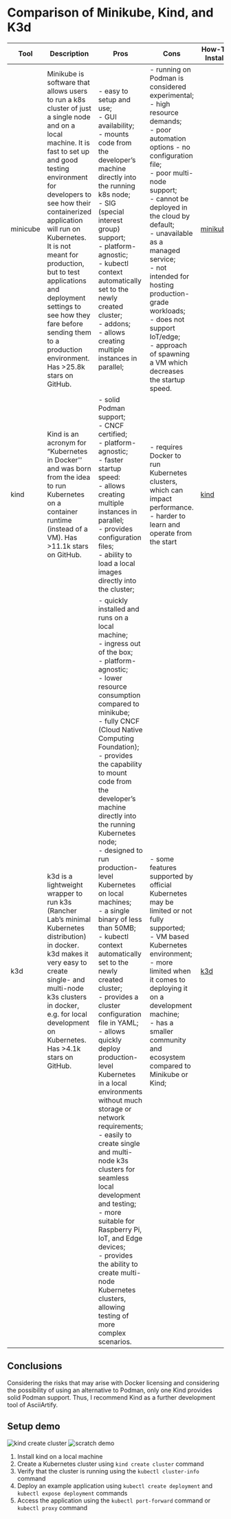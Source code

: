 # Comparison of Minikube, Kind, and K3d

|   Tool         |Description             |Pros                                             |Cons          |How-To Install          |
|----------------|------------------------|-------------------------------------------------|--------------|--------------
|minicube|Minikube is software that allows users to run a k8s cluster of just a single node and on a local machine. It is fast to set up and good testing environment for developers to see how their containerized application will run on Kubernetes.<br> It is not meant for production, but to test applications and deployment settings to see how they fare before sending them to a production environment. Has >25.8k stars on GitHub.|- easy to setup and use;<br> - GUI availability;<br> - mounts code from the developer’s machine directly into the running k8s node;<br> - SIG (special interest group) support;<br> - platform-agnostic;<br> - kubectl context automatically set to the newly created cluster;<br> - addons;<br> - allows creating multiple instances in parallel;|- running on Podman is considered experimental;<br> - high resource demands;<br> - poor automation options - no configuration file;<br> - poor multi-node support;<br> - cannot be deployed in the cloud by default;<br> - unavailable as a managed service;<br> - not intended for hosting production-grade workloads;<br> - does not support IoT/edge;<br> - approach of spawning a VM which decreases the startup speed.|[minikube](https://minikube.sigs.k8s.io/docs/) | 
|kind|Kind is an acronym for “Kubernetes in Docker'' and was born from the idea to run Kubernetes on a container runtime (instead of a VM). Has >11.1k stars on GitHub.            |- solid Podman support;<br> - CNCF certified;<br> - platform-agnostic;<br> - faster startup speed:<br> - allows creating multiple instances in parallel;<br> - provides configuration files;<br> - ability to load a local images directly into the cluster;|- requires Docker to run Kubernetes clusters, which can impact performance.<br> - harder to learn and operate from the start| [kind](https://kind.sigs.k8s.io/docs/user/quick-start/) |
|k3d|k3d is a lightweight wrapper to run k3s (Rancher Lab’s minimal Kubernetes distribution) in docker. k3d makes it very easy to create single- and multi-node k3s clusters in docker, e.g. for local development on Kubernetes. Has >4.1k stars on GitHub.|- quickly installed and runs on a local machine;<br> - ingress out of the box;<br> - platform-agnostic;<br> - lower resource consumption compared to minikube;<br> - fully CNCF (Cloud Native Computing Foundation);<br> - provides the capability to mount code from the developer’s machine directly into the running Kubernetes node;<br> - designed to run production-level Kubernetes on local machines;<br> - a single binary of less than 50MB;<br> - kubectl context automatically set to the newly created cluster;<br> - provides a cluster configuration file in YAML;<br> - allows quickly deploy production-level Kubernetes in a local environments without much storage or network requirements;<br> - easily to create single and multi-node k3s clusters for seamless local development and testing;<br> - more suitable for Raspberry Pi, IoT, and Edge devices;<br> - provides the ability to create multi-node Kubernetes clusters, allowing testing of more complex scenarios.|- some features supported by official Kubernetes may be limited or not fully supported;<br> - VM based Kubernetes environment;<br> - more limited when it comes to deploying it on a development machine;<br> - has a smaller community and ecosystem compared to Minikube or Kind;<br>| [k3d](https://k3d.io/#getting-started) |

## Conclusions

Considering the risks that may arise with Docker licensing and considering the possibility of using an alternative to Podman, only one Kind provides solid Podman support. Thus, I recommend Kind as a further development tool of AsciiArtify.  

## Setup demo

![kind create cluster](https://github.com/ibayro/devops/assets/104074570/3ee1c07f-9858-49e2-9d3a-69edb060dc63)
![scratch demo](https://github.com/ibayro/devops/assets/104074570/84fe6968-fec6-4c9c-9705-8a8c2129bc87)

1. Install kind on a local machine
2. Create a Kubernetes cluster using `kind create cluster` command
3. Verify that the cluster is running using the `kubectl cluster-info` command
4. Deploy an example application using `kubectl create deployment` and `kubectl expose deployment` commands
5. Access the application using the `kubectl port-forward` command or `kubectl proxy` command

